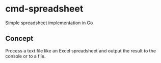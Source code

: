 # cmd-spreadsheet

Simple spreadsheet implementation in Go

## Concept

Process a text file like an Excel spreadsheet and output the result to the console or to a file.

